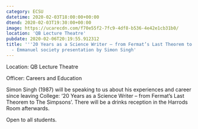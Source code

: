 ```yaml
---
category: ECSU
datetime: 2020-02-03T18:00:00+00:00
dtend: 2020-02-03T19:30:00+00:00
image: https://ucarecdn.com/f70e55f2-7fc9-4df8-b536-4e42e1cb31b0/
location: 'QB Lecture Theatre'
pubdate: 2020-02-06T20:19:55.912312
title: '''20 Years as a Science Writer – from Fermat’s Last Theorem to The Simpsons''
  - Emmanuel society presentation by Simon Singh'
---
```

Location: QB Lecture Theatre

Officer: Careers and Education 

Simon Singh (1987) will be speaking to us about his experiences and career since leaving College: ‘20 Years as a Science Writer – from Fermat’s Last Theorem to The Simpsons’. There will be a drinks reception in the Harrods Room afterwards.

Open to all students.

